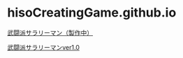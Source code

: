 # hisoCreatingGame.github.io

[武闘派サラリーマン（製作中）](https://hisocreatinggame.github.io/salaryman/index.html)

[武闘派サラリーマンver1.0](https://hisoCreatingGame.github.io/buto-ha-saralyman-u/index.html)

